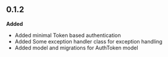 ## 0.1.2
**Added**
* Added minimal Token based authentication
* Added Some exception handler class for exception handling
* Added model and migrations for AuthToken model